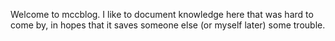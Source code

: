 Welcome to mccblog.  I like to document knowledge here that was hard to come by, in hopes that it saves someone else (or myself later) some trouble.
